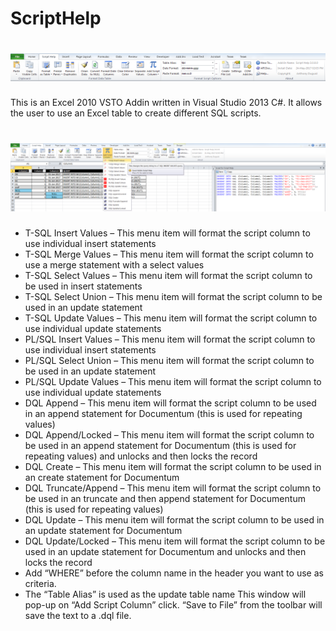 
# ScriptHelp
<h1 align="center">
  <img src="Images/toolbar.png" alt="MyToolbar" />
</h1>
This is an Excel 2010 VSTO Addin written in Visual Studio 2013 C#. It allows the user to use an Excel table to create different SQL scripts.



<h1 align="center">
  <img src="Images/script_toolbar.png" alt="MyToolbar" />
</h1>

*	T-SQL Insert Values – This menu item will format the script column to use individual insert statements
*	T-SQL Merge Values – This menu item will format the script column to use a merge statement with a select values
*	T-SQL Select Values – This menu item will format the script column to be used in insert statements 
*	T-SQL Select Union – This menu item will format the script column to be used in an update statement 
*	T-SQL Update Values – This menu item will format the script column to use individual update statements
*	PL/SQL Insert Values – This menu item will format the script column to use individual insert statements
*	PL/SQL Select Union – This menu item will format the script column to be used in an update statement 
*	PL/SQL Update Values – This menu item will format the script column to use individual update statements
*	DQL Append – This menu item will format the script column to be used in an append statement for Documentum (this is used for repeating values)
*	DQL Append/Locked – This menu item will format the script column to be used in an append statement for Documentum (this is used for repeating values) and unlocks and then locks the record
*	DQL Create – This menu item will format the script column to be used in an create statement for Documentum
*	DQL Truncate/Append – This menu item will format the script column to be used in an truncate and then append statement for Documentum (this is used for repeating values)
*	DQL Update – This menu item will format the script column to be used in an update statement for Documentum
*	DQL Update/Locked – This menu item will format the script column to be used in an update statement for Documentum and unlocks and then locks the record
  * Add “WHERE” before the column name in the header you want to use as criteria.
  * The “Table Alias” is used as the update table name
This window will pop-up on “Add Script Column” click. “Save to File” from the toolbar will save the text to a .dql file.
